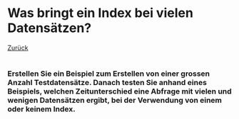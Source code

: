 # Was bringt ein Index bei vielen Datensätzen?
[Zurück](../README.md) 
<br/><br/>
### Erstellen Sie ein Beispiel zum Erstellen von einer grossen Anzahl Testdatensätze. Danach testen Sie anhand eines Beispiels, welchen Zeitunterschied eine Abfrage mit vielen und wenigen Datensätzen ergibt, bei der Verwendung von einem oder keinem Index.
